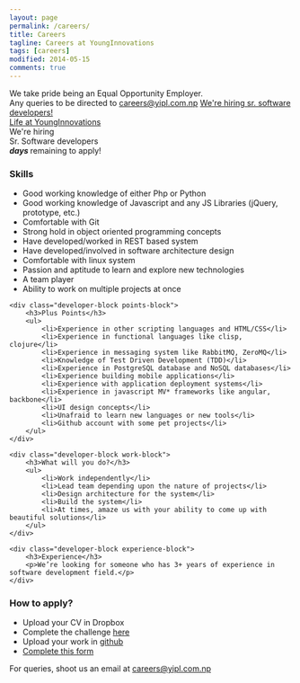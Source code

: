 ```yaml
---
layout: page
permalink: /careers/
title: Careers
tagline: Careers at YoungInnovations
tags: [careers]
modified: 2014-05-15
comments: true
---
```


<div class="career-wrapper ">
    <div class="tagline layout">
    We take pride being an Equal Opportunity Employer.      
    </div>
    <div class="career-info">
        <div class="layout">
<!--        We don't have any openings now.-->
         Any queries to be directed to <a href="mailto:careers@yipl.com.np">careers@yipl.com.np</a>
<!--        <a href="#internship" class="dev-btn" id="developerlink"><span class="see-work">We're open for internship</span><span class="progress"></span></a>-->
<a href="#developer" class="dev-btn" id="developerlink">We're hiring sr. software developers!</a>
        </div>
    </div>
</div>
<div class="collage-section">
    <img src="{{ site.url }}/images/career/collage-career.jpg" alt="">
    <div class="collage-inner-section">
        <a href="http://lifeatyounginnovations.tumblr.com" class="button contact-btn life-btn" target="_blank"><span class="see-work"> Life at YoungInnovations</span><span class="progress"></span></a>
    </div>
</div>

<div class="developer-section" id="developer">
   <div class="develop-img">
       
   </div>
    <div class="develop-title">
    We're hiring<br/> Sr. Software developers
 <div class="days-left"><span id="remain-note" class="note"></span><span class="remaining"><strong><em>days </em></strong>remaining to apply!</span></div>
<!--<div class="days-left"><span id="remain-note" class="note"></span><span class="remaining">remaining to apply!</span></div>-->
    </div>
    
</div> 


<div class="developer-info-wrap">
<div class="layout">
<div class="developer-wrap-block">
    <div class="developer-block">
        <h3>Skills</h3>
        <ul>
            <li>Good working knowledge of either Php or Python</li>
            <li>Good working knowledge of Javascript and any JS Libraries (jQuery, prototype, etc.)</li>
            <li>Comfortable with Git</li>
            <li>Strong hold in object oriented programming concepts</li>
            <li>Have developed/worked in REST based system</li>
            <li>Have developed/involved in software architecture design </li>
            <li>Comfortable with linux system</li>
            <li>Passion and aptitude to learn and explore new technologies</li>
            <li>A team player</li>
            <li>Ability to work on multiple projects at once</li>
        </ul>
    </div>
    
    <div class="developer-block points-block">
        <h3>Plus Points</h3>
        <ul>
            <li>Experience in other scripting languages and HTML/CSS</li>
            <li>Experience in functional languages like clisp, clojure</li>
            <li>Experience in messaging system like RabbitMQ, ZeroMQ</li>
            <li>Knowledge of Test Driven Development (TDD)</li>
            <li>Experience in PostgreSQL database and NoSQL databases</li>
            <li>Experience building mobile applications</li>
            <li>Experience with application deployment systems</li>
            <li>Experience in javascript MV* frameworks like angular, backbone</li>
            <li>UI design concepts</li>
            <li>Unafraid to learn new languages or new tools</li>
            <li>Github account with some pet projects</li>
        </ul>
    </div>
    
    <div class="developer-block work-block">
        <h3>What will you do?</h3>
        <ul>
            <li>Work independently</li>
            <li>Lead team depending upon the nature of projects</li>
            <li>Design architecture for the system</li>
            <li>Build the system</li>
            <li>At times, amaze us with your ability to come up with beautiful solutions</li>
        </ul>
    </div>
    
    <div class="developer-block experience-block">
        <h3>Experience</h3>
        <p>We’re looking for someone who has 3+ years of experience in software development field.</p>
    </div>
</div>
<div class="developer-block apply-block">
    <h3>How to apply?</h3>
    <ul>
    <li>Upload your CV in Dropbox</li>
    <li>Complete the challenge <a href="https://github.com/younginnovations/problem-statements/tree/master/clean-up-contracts-data-xml" target="_blank">here</a> </li>
    <li>Upload your work in <a href="http://github.com" target="_blank">github</a></li>
    <li><a href="https://docs.google.com/forms/d/1WS-AQyBSbPtXlY3w6KcVuc2uJEvbBp2lmXlzoVIoRyM/viewform" target="_blank">Complete this form</a></li>
    </ul>
</div>

<div class="query-block">
    For queries, shoot us an email at <a href="mailto:careers@yipl.com.np">careers@yipl.com.np</a>    
</div>

</div>

</div>


<!--
<div class="intern-info-wrap">
    <div class="layout">
    <div class="intern-wrap-block">
        <div class="intern-block">
            <h3>Who can apply?</h3>
            <p>We prefer students in their final years and of those colleges/universities where internship is part of the curriculum. However other students may also apply if you think you can commit time for learning. We don't expect you to know everything except that you have knack for learning and programming. </p>
        </div>
        <div class="intern-block period-block">
        <h3>How Long?</h3>
        <p>The internship period will be 3 months from <span>Feb 2015 - April 2015.</span></p>
        </div>
        <div class="intern-block learn-block">
            <h3>What will you do?</h3>
            <p>You will be doing self-learning most of the time. We will just guide you. Already have something in mind to create, we will have those implemented as a part of your project. Don't know what to do, we will find the project together. Together we will create something that has value, something you will be proud of.</p>
        </div>
        <div class="intern-block process-block">
            <h3>Process</h3>
            <ul>
            <li>Upload your CV in Dropbox</li>
            <li>Complete <a href="https://github.com/younginnovations/problem-statements/tree/master/clean-up-contracts-data" target="_blank">the challenge</a></li> 
            <li>Upload your work in <a href="http://github.com" target="_blank">github</a> (don't know what github is, learn and do it)</li>
            <li><a href="https://docs.google.com/forms/d/1BnD4ZOu5c4rFtVT_OP5rITL0z3bMq6uVLEI0I6qSR3U/viewform" target="_blank">Complete this form</a></li>
            </ul>
        </div>
    </div>
    
    <div class="query-block"><strong>We will get back to you with more details.</strong> For queries, shoot us an email at<br/> <a href="mailto:internship@yipl.com.np">internship@yipl.com.np</a>
    <div class="extra-note">We provide free food (not extraordinary but something we eat ourselves) and minimum transportation cost.</div>
   
    </div>
</div>   
</div>
-->

